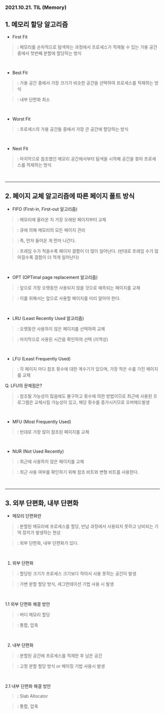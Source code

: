 ### 2021.10.21. TIL (Memory)


## 1. 메모리 할당 알고리즘 

- First Fit	

>: 메모리를 순차적으로 탐색하는 과정에서 프로세스가 적재될 수 있는 가용 공간 중에서 첫번째 분할에 할당하는 방식

<br>

- Best Fit	

>: 가용 공간 중에서 가장 크기가 비슷한 공간을 선택하여 프로세스를 적재하는 방식

>: 내부 단편화 최소

<br>

- Worst Fit 

>: 프로세스의 가용 공간들 중에서 가장 큰 공간에 할당하는 방식

<br>

- Next Fit	

>: 마지막으로 참조했던 메모리 공간에서부터 탐색을 시작해 공간을 찾아 프로세스를 적재하는 방식

<br>

---

## 2. 페이지 교체 알고리즘에 따른 페이지 폴트 방식

- FIFO (First-in, First-out 알고리즘)

>: 메모리에 올라온 지 가장 오래된 페이지부터 교체 

>: 큐에 의해 메모리의 모든 페이지 관리

>: 즉, 먼저 들어온 게 먼저 나간다.

>: 프레임 수가 적을수록 페이지 결함이 더 많이 일어난다. (반대로 프레임 수가 많아질수록 결함이 더 적게 일어난다)

<br>

- OPT (OPTimal page replacement 알고리즘)

>: 앞으로 가장 오랫동안 사용되지 않을 것으로 예측되는 페이지를 교체

>: 이를 위해서는 앞으로 사용할 페이지를 미리 알아야 한다.

<br>

- LRU (Least Recently Used 알고리즘)

>: 오랫동안 사용하지 않은 페이지를 선택하여 교체

>: 마지막으로 사용된 시간을 확인하여 선택 (지역성)

<br>

- LFU (Least Frequently Used)

>: 각 페이지 마다 참조 횟수에 대한 계수기가 있으며, 가장 작은 수를 가진 페이지를 교체


Q. LFU의 문제점은?

>: 참조될 가능성이 많음에도 불구하고 횟수에 의한 방법이므로 최근에 사용된 프로그램은 교체시킬 가능성이 있고, 해당 횟수를 증가시키므로 오버헤드발생

<br>

- MFU (Most Frequently Used)

>: 반대로 가장 많이 참조된 페이지를 교체

<br>

- NUR (Not Used Recently)

>: 최근에 사용하지 않은 페이지를 교체

>: 최근 사용 여부를 확인하기 위해 참조 비트와 변형 비트를 사용한다.

<br>

---

## 3. 외부 단편화, 내부 단편화

- 메모리 단편화란

>: 분할된 메모리에 프로세스를 할당, 반납 과정에서 사용되지 못하고 낭비되는 기억 장치가 발생하는 현상

>: 외부 단편화, 내부 단편화가 있다.

<br>

1. 외부 단편화

>: 할당된 크기가 프로세스 크기보다 작아서 사용 못하는 공간이 발생

>: 가변 분할 할당 방식, 세그먼테이션 기법 사용 시 발생

<br>

1.1 외부 단편화 해결 방안

>: 버디 메모리 할당

>: 통합, 압축


<br>


2. 내부 단편화

>: 분할된 공간에 프로세스를 적재한 후 남은 공간

>: 고정 분할 할당 방식 or 페이징 기법 사용시 발생

<br>

2.1 내부 단편화 해결 방안

>: Slab Allocator

>: 통합, 압축
